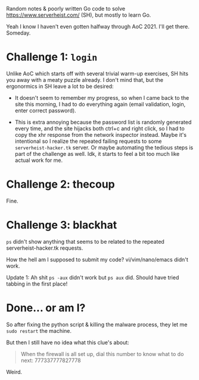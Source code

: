 Random notes & poorly written Go code to solve https://www.serverheist.com/
(SH), but mostly to learn Go.

Yeah I know I haven't even gotten halfway through AoC 2021. I'll get there.
Someday.

# Challenge 1: `login`

Unlike AoC which starts off with several trivial warm-up exercises, SH hits you
away with a meaty puzzle already. I don't mind that, but the ergonormics in SH
leave a lot to be desired:

- It doesn't seem to remember my progress, so when I came back to the site this
  morning, I had to do everything again (email validation, login, enter correct
  password).

- This is extra annoying because the password list is randomly generated every
  time, and the site hijacks both ctrl+c and right click, so I had to copy the
  xhr response from the network inspector instead. Maybe it's intentional so I
  realize the repeated failing requests to some `serverheist-hacker.tk` server.
  Or maybe automating the tedious steps is part of the challenge as well. Idk,
  it starts to feel a bit too much like actual work for me.

# Challenge 2: thecoup

Fine.

# Challenge 3: blackhat

`ps` didn't show anything that seems to be related to the repeated
serverheist-hacker.tk requests.

How the hell am I supposed to submit my code? vi/vim/nano/emacs didn't work.

Update 1: Ah shit `ps -aux` didn't work but `ps aux` did. Should have tried
tabbing in the first place!

# Done... or am I?

So after fixing the python script & killing the malware process, they let me
`sudo restart` the machine.

But then I still have no idea what this clue's about:

> When the firewall is all set up, dial this number to know what to do next:
> 777337777827778

Weird.
